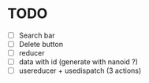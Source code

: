 # TODO

* [ ] Search bar
* [ ] Delete button
* [ ] reducer
* [ ] data with id (generate with nanoid ?)
* [ ] usereducer + usedispatch (3 actions)